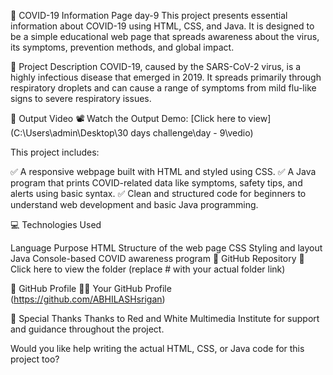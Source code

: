 🦠 COVID-19 Information Page day-9
This project presents essential information about COVID-19 using HTML, CSS, and Java. It is designed to be a simple educational web page that spreads awareness about the virus, its symptoms, prevention methods, and global impact.

📝 Project Description
COVID-19, caused by the SARS-CoV-2 virus, is a highly infectious disease that emerged in 2019. It spreads primarily through respiratory droplets and can cause a range of symptoms from mild flu-like signs to severe respiratory issues.


🎥 Output Video
📽️ Watch the Output Demo:
[Click here to view](C:\Users\admin\Desktop\30 days challenge\day - 9\vedio)


This project includes:

✅ A responsive webpage built with HTML and styled using CSS.
✅ A Java program that prints COVID-related data like symptoms, safety tips, and alerts using basic syntax.
✅ Clean and structured code for beginners to understand web development and basic Java programming.

💻 Technologies Used

Language	Purpose
HTML	Structure of the web page
CSS	Styling and layout
Java	Console-based COVID awareness program
📂 GitHub Repository
🔗 Click here to view the folder (replace # with your actual folder link)

🔗 GitHub Profile
👨‍💻 Your GitHub Profile
(https://github.com/ABHILASHsrigan)

🙌 Special Thanks
Thanks to Red and White Multimedia Institute for support and guidance throughout the project.

Would you like help writing the actual HTML, CSS, or Java code for this project too?
